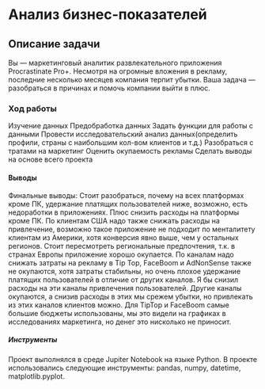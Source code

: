 <div id-"header" align-"center">
<h1>Анализ бизнес-показателей</h1> 

<div id-"header" align-"center">
<h2>Описание задачи</h2> 
<p2>Вы — маркетинговый аналитик развлекательного приложения Procrastinate Pro+. Несмотря на огромные вложения в рекламу, последние несколько месяцев компания терпит убытки. Ваша задача — разобраться в причинах и помочь компании выйти в плюс.</p2> 

<div id-"header" align-"center">
<h3>Ход работы</h3> 
<p3> Изучение данных
     Предобработка данных
     Задать функции для работы с данными
     Провести исследовательский анализ данных(определить профили, страны с наибольшим кол-вом клиентов и т.д.)
     Разобраться с тратами на маркетинг
     Оценить окупаемость рекламы
     Сделать выводы на основе всего проекта</p3> 


<div id-"header" align-"center">
<h4>Выводы</h4> 
<p6> Финальные выводы:
Стоит разобраться, почему на всех платформах кроме ПК, удержание платящих пользователей ниже, возможно, есть недоработки в приложениях. Плюс снизить расходы на платформы кроме ПК.
По клиентам США надо также снижать расходы на привлечение, возможно такое приложение не подходит по менталитету клиентам из Америки, хотя конверсия явно выше, чем у остальных регионов. Стоит пересмотреть региональные предпочтения, т.к. в странах Европы приложение хорошо окупается.
По каналам надо снижать затраты на рекламу в Tip Top, FaceBoom и AdNonSense также не окупаются, хотя затраты стабильны, но очень плохое удержание платящих пользователей в отличие от других каналов. Я бы снизил расходы на эти каналы привлечения пользователей. Другие каналы окупаются, а снизив расходы в этих мы срежем убытки, но привлекать из этих каналов клиентов можно. Для TipTop и FaceBoom самые большие бюджеты использованы, мы это видели на графиках в исследованиях маркетинга, но денег это нисколько не приносит.</p6> 

<div id-"header" align-"center">
<h5>Инструменты</h5>
<p7> Проект выполнялся в среде Jupiter Notebook на языке Python. В проекте использовались следующие инструменты: pandas, numpy, datetime, matplotlib.pyplot.
</p7>  

</div>  
